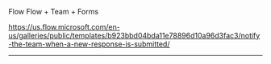 

Flow Flow + Team + Forms

https://us.flow.microsoft.com/en-us/galleries/public/templates/b923bbd04bda11e78896d10a96d3fac3/notify-the-team-when-a-new-response-is-submitted/


---


